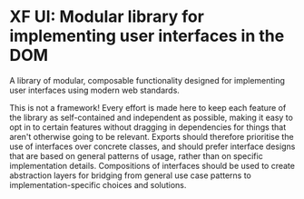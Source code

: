 # XF UI: Modular library for implementing user interfaces in the DOM

A library of modular, composable functionality designed for implementing user interfaces using modern web standards.

This is not a framework! Every effort is made here to keep each feature of the library as self-contained and independent as possible, making it easy to opt in to certain features without dragging in dependencies for things that aren't otherwise going to be relevant. Exports should therefore prioritise the use of interfaces over concrete classes, and should prefer interface designs that are based on general patterns of usage, rather than on specific implementation details. Compositions of interfaces should be used to create abstraction layers for bridging from general use case patterns to implementation-specific choices and solutions.
